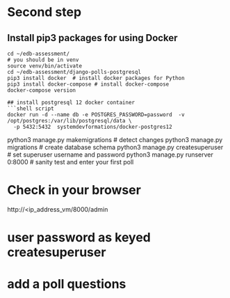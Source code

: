 # Second step

## Install pip3 packages for using Docker
```shell
cd ~/edb-assessment/
# you should be in venv
source venv/bin/activate 
cd ~/edb-assessment/django-polls-postgresql
pip3 install docker  # install docker packages for Python
pip3 install docker-compose # install docker-compose
docker-compose version  

## install postgresql 12 docker container
```shell script
docker run -d --name db -e POSTGRES_PASSWORD=password  -v /opt/postgres:/var/lib/postgresql/data \
  -p 5432:5432  systemdevformations/docker-postgres12
```

python3 manage.py makemigrations  # detect changes
python3 manage.py migrations  # create database schema
python3 manage.py createsuperuser # set superuser username and password
python3 manage.py runserver 0:8000 # sanity test and enter your first poll 
# Check in your browser 
http://<ip_address_vm/8000/admin
# user password as keyed createsuperuser 
# add a poll questions
```